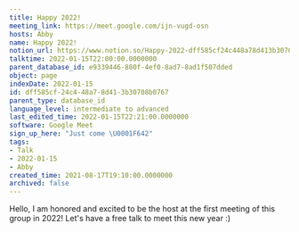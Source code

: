```yaml
---
title: Happy 2022!
meeting_link: https://meet.google.com/ijn-vugd-osn
hosts: Abby
name: Happy 2022!
notion_url: https://www.notion.so/Happy-2022-dff585cf24c448a78d413b30708b0767
talktime: 2022-01-15T22:00:00.0000000
parent_database_id: e9339446-880f-4ef0-8ad7-8ad1f507dded
object: page
indexDate: 2022-01-15
id: dff585cf-24c4-48a7-8d41-3b30708b0767
parent_type: database_id
language_level: intermediate to advanced
last_edited_time: 2022-01-15T22:21:00.0000000
software: Google Meet
sign_up_here: "Just come \U0001F642"
tags:
- Talk
- 2022-01-15
- Abby
created_time: 2021-08-17T19:10:00.0000000
archived: false
---
```


Hello, I am honored and excited to be the host at the first meeting of this group in 2022! Let's have a free talk to meet this new year :)






